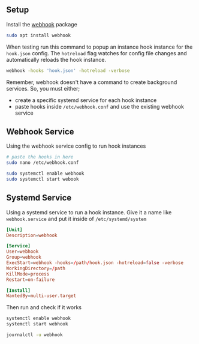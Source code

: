 ## Setup

Install the [webhook](https://github.com/adnanh/webhook) package
``` bash
sudo apt install webhook
```

When testing run this command to popup an instance hook instance for the `hook.json` config. The `hotreload` flag watches for config file changes and automatically reloads the hook instance.
``` bash
webhook -hooks 'hook.json' -hotreload -verbose
```

Remember, webhook doesn't have a command to create background services.
So, you must either;

- create a specific systemd service for each hook instance
- paste hooks inside `/etc/webhook.conf` and use the existing webhook service


## Webhook Service

Using the webhook service config to run hook instances
``` bash
# paste the hooks in here
sudo nano /etc/webhook.conf

sudo systemctl enable webhook
sudo systemctl start webook
```


## Systemd Service

Using a systemd service to run a hook instance. Give it a name like `webhook.service` and put it inside of `/etc/systemd/system`
``` conf
[Unit]
Description=webhook

[Service]
User=webhook
Group=webhook
ExecStart=webhook -hooks=/path/hook.json -hotreload=false -verbose
WorkingDirectory=/path
KillMode=process
Restart=on-failure

[Install]
WantedBy=multi-user.target
```


Then run and check if it works
``` bash
systemctl enable webhook
systemctl start webhook

journalctl -u webhook 
```